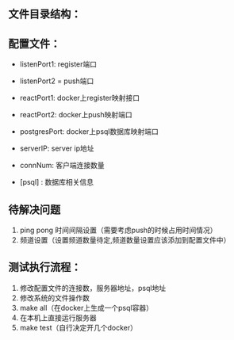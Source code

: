 ## 文件目录结构：

## 配置文件：
- listenPort1: register端口
- listenPort2 = push端口
- reactPort1: docker上register映射接口
- reactPort2: docker上push映射端口
- postgresPort: docker上psql数据库映射端口

- serverIP: server ip地址
- connNum: 客户端连接数量

- [psql] : 数据库相关信息

## 待解决问题
1. ping pong 时间间隔设置（需要考虑push的时候占用时间情况）
2. 频道设置（设置频道数量待定,频道数量设置应该添加到配置文件中）

## 测试执行流程：
1. 修改配置文件的连接数，服务器地址，psql地址
2. 修改系统的文件操作数
3. make all（在docker上生成一个psql容器）
4. 在本机上直接运行服务器
5. make test（自行决定开几个docker）
